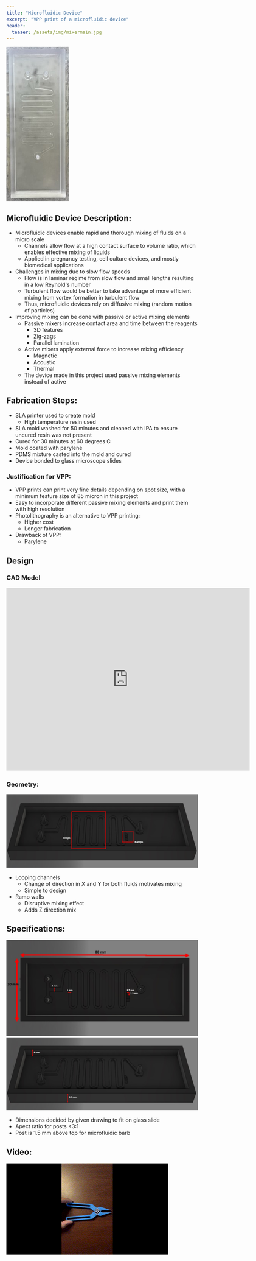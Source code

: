 ```yaml
---
title: "Microfluidic Device"
excerpt: "VPP print of a microfluidic device"
header:
  teaser: /assets/img/mixermain.jpg
---
```

![alt](/assets/img/micromold1.jpg)

## Microfluidic Device Description: 
  * Microfluidic devices enable rapid and thorough mixing of fluids on a micro scale
    * Channels allow flow at a high contact surface to volume ratio, which enables effective mixing of liquids
    * Applied in pregnancy testing, cell culture devices, and mostly biomedical applications
  * Challenges in mixing due to slow flow speeds
    * Flow is in laminar regime from slow flow and small lengths resulting in a low Reynold's number 
    * Turbulent flow would be better to take advantage of more efficient mixing from vortex formation in turbulent flow
    * Thus, microfluidic devices rely on diffusive mixing (random motion of particles)
  * Improving mixing can be done with passive or active mixing elements
    * Passive mixers increase contact area and time between the reagents
      * 3D features
      * Zig-zags
      * Parallel lamination 
    * Active mixers apply external force to increase mixing efficiency
      * Magnetic
      * Acoustic 
      * Thermal 
    * The device made in this project used passive mixing elements instead of active

## Fabrication Steps:
  * SLA printer used to create mold
    * High temperature resin used
  * SLA mold washed for 50 minutes and cleaned with IPA to ensure uncured resin was not present
  * Cured for 30 minutes at 60 degrees C
  * Mold coated with parylene
  * PDMS mixture casted into the mold and cured
  * Device bonded to glass microscope slides

### Justification for VPP:
  * VPP prints can print very fine details depending on spot size, with a minimum feature size of 85 micron in this project 
  * Easy to incorporate different passive mixing elements and print them with high resolution 
  * Photolithography is an alternative to VPP printing:
    * Higher cost 
    * Longer fabrication 
  * Drawback of VPP:
    * Parylene 


## Design 
### CAD Model
<iframe src="https://vanderbilt643.autodesk360.com/shares/public/SH512d4QTec90decfa6e9f771756a987cd75?mode=embed" width="640" height="480" allowfullscreen="true" webkitallowfullscreen="true" mozallowfullscreen="true"  frameborder="0"></iframe>

### Geometry:
![Mixer](/assets/img/moldgeo.jpg)
  * Looping channels
    * Change of direction in X and Y for both fluids motivates mixing 
    * Simple to design 
  * Ramp walls
    * Disruptive mixing effect
    * Adds Z direction mix

## Specifications:
![Top view](/assets/img/moldtopdim.jpg)
![Side view](/assets/img/moldsidedim.jpg)

* Dimensions decided by given drawing to fit on glass slide
* Apect ratio for posts <3:1
* Post is 1.5 mm above top for microfluidic barb


## Video:
![Mold in action](/assets/img/pliergif.gif)



